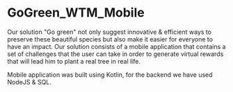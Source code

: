 # GoGreen_WTM_Mobile
Our solution "Go green" not only suggest innovative & efficient ways to preserve these beautiful species but also make it easier for everyone to have an impact. 
Our solution consists of a mobile application that contains a set of challenges that the user can take in order to generate virtual rewards that will lead him to plant a real tree in real life. 

Mobile application was built using Kotlin, for the backend we have used NodeJS & SQL.
